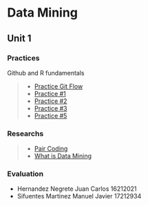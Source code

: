 # Data Mining

## Unit 1

### Practices
Github and R fundamentals 
> * [Practice Git Flow](https://github.com/JuanCarlos-Negrete/Data-Mining/tree/Unit_1/Unit_1/Practices/Practice_GitFlow)
> * [Practice #1](https://github.com/JuanCarlos-Negrete/Data-Mining/blob/Unit_1/Unit_1/Practices/Practice01/README.md)
> * [Practice #2](https://github.com/JuanCarlos-Negrete/Data-Mining/tree/Unit_1/Unit_1/Practices/Practice02)
> * [Practice #3](https://github.com/JuanCarlos-Negrete/Data-Mining/tree/Unit_1/Unit_1/Practices/Practice03)
> * [Practice #5](https://github.com/JuanCarlos-Negrete/Data-Mining/tree/Unit_1/Unit_1/Practices/Practice05)

### Researchs
> * [Pair Coding](https://github.com/JuanCarlos-Negrete/Data-Mining/tree/Unit_1/Unit_1/Researchs/PairCoding)
> * [What is Data Mining](https://github.com/JuanCarlos-Negrete/Data-Mining/tree/Unit_1/Unit_1/Researchs/What%20is%20Data%20Mining)

### Evaluation


- Hernandez Negrete Juan Carlos 16212021
- Sifuentes Martinez Manuel Javier 17212934
